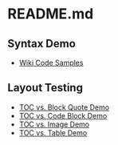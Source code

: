 README.md
================

Syntax Demo
----------------

* [Wiki Code Samples](Wiki-Code-Samples.md)

Layout Testing
----------------

* [TOC vs. Block Quote Demo](TOC-vs-Block-Quote-Demo.md)
* [TOC vs. Code Block Demo](TOC-vs-Code-Block-Demo.md)
* [TOC vs. Image Demo](TOC-vs-Image-Demo.md)
* [TOC vs. Table Demo](TOC-vs-Table-Demo.md)

